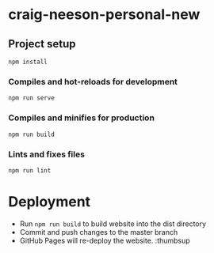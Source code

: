 # craig-neeson-personal-new

## Project setup
```
npm install
```

### Compiles and hot-reloads for development
```
npm run serve
```

### Compiles and minifies for production
```
npm run build
```

### Lints and fixes files
```
npm run lint
```

# Deployment
- Run `npm run build` to build website into the dist directory
- Commit and push changes to the master branch
- GitHub Pages will re-deploy the website. :thumbsup
